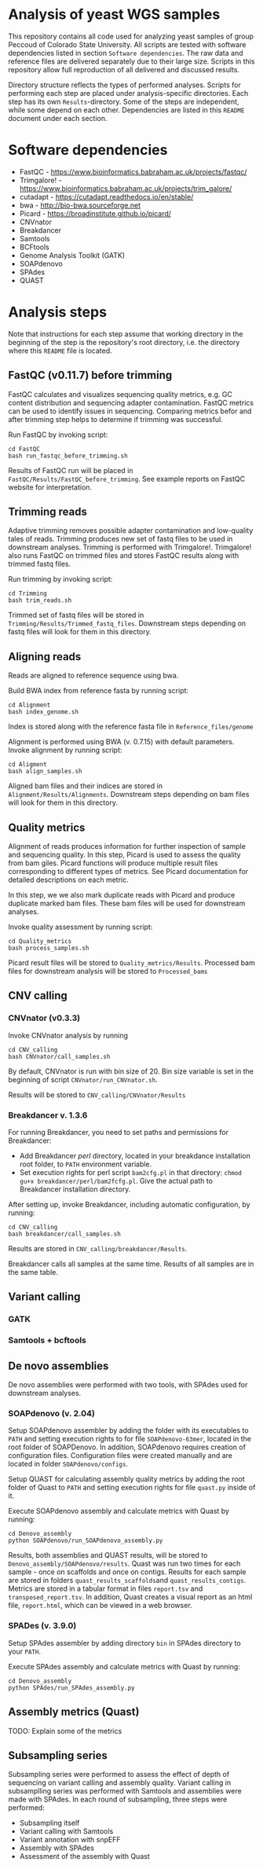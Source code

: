# Analysis of yeast WGS samples

This repository contains all code used for analyzing yeast samples of group Peccoud of Colorado State University. All scripts are tested with software dependencies listed in section `Software dependencies`. The raw data and reference files are delivered separately due to their large size. Scripts in this repository allow full reproduction of all delivered and discussed results. 

Directory structure reflects the types of performed analyses. Scripts for performing each step are placed under analysis-specific directories. Each step has its own `Results`-directory. Some of the steps are independent, while some depend on each other. Dependencies are listed in this `README` document under each section.

# Software dependencies
* FastQC - https://www.bioinformatics.babraham.ac.uk/projects/fastqc/
* Trimgalore! - https://www.bioinformatics.babraham.ac.uk/projects/trim_galore/
* cutadapt - https://cutadapt.readthedocs.io/en/stable/
* bwa - http://bio-bwa.sourceforge.net
* Picard - https://broadinstitute.github.io/picard/
* CNVnator
* Breakdancer
* Samtools
* BCFtools
* Genome Analysis Toolkit (GATK)
* SOAPdenovo
* SPAdes
* QUAST

# Analysis steps

Note that instructions for each step assume that working directory in the beginning of the step is the repository's root directory, i.e. the directory where this `README` file is located.

## FastQC (v0.11.7) before trimming
FastQC calculates and visualizes sequencing quality metrics, e.g. GC content distribution and sequencing adapter contamination. FastQC metrics can be used to identify issues in sequencing. Comparing metrics befor and after trimming step helps to determine if trimming was successful.
 
Run FastQC by invoking script:
```
cd FastQC
bash run_fastqc_before_trimming.sh
```
Results of FastQC run will be placed in `FastQC/Results/FastQC_before_trimming`. See example reports on FastQC website for interpretation.

## Trimming reads
Adaptive trimming removes possible adapter contamination and low-quality tales of reads. Trimming produces new set of fastq files to be used in downstream analyses. Trimming is performed with Trimgalore!. Trimgalore! also runs FastQC on trimmed files and stores FastQC results along with trimmed fastq files.

Run trimming by invoking script:
```
cd Trimming
bash trim_reads.sh
```

Trimmed set of fastq files will be stored in `Trimming/Results/Trimmed_fastq_files`. Downstream steps depending on fastq files will look for them in this directory.

## Aligning reads

Reads are aligned to reference sequence using bwa.

Build BWA index from reference fasta by running script:
```
cd Alignment
bash index_genome.sh
```
Index is stored along with the reference fasta file in `Reference_files/genome`

Alignment is performed using BWA (v. 0.7.15) with default parameters. Invoke alignment by running script:
```
cd Aligment
bash align_samples.sh
```


Aligned bam files and their indices are stored in `Alignment/Results/Alignments`. Downstream steps depending on bam files will look for them in this directory.

## Quality metrics
Alignment of reads produces information for further inspection of sample and sequencing quality. In this step, Picard is used to assess the quality from bam giles. Picard functions will produce multiple result files corresponding to different types of metrics. See Picard documentation for detailed descriptions on each metric.

In this step, we we also mark duplicate reads with Picard and produce duplicate marked bam files. These bam files will be used for downstream analyses.

Invoke quality assessment by running script:
```
cd Quality_metrics
bash process_samples.sh
```

Picard result files will be stored to `Quality_metrics/Results`. Processed bam files for downstream analysis will be stored to `Processed_bams`

## CNV calling

### CNVnator (v0.3.3)
Invoke CNVnator analysis by running
```
cd CNV_calling
bash CNVnator/call_samples.sh
```

By default, CNVnator is run with bin size of 20. Bin size variable is set in the beginning of script `CNVnator/run_CNVnator.sh`.

Results will be stored to `CNV_calling/CNVnator/Results`


### Breakdancer v. 1.3.6
For running Breakdancer, you need to set paths and permissions for Breakdancer:
* Add Breakdancer *perl* directory, located in your breakdance installation root folder, to `PATH` environment variable.
* Set execution rights for perl script `bam2cfg.pl` in that directory: `chmod gu+x breakdancer/perl/bam2fcfg.pl`. Give the actual path to Breakdancer installation directory.

After setting up, invoke Breakdancer, including automatic configuration, by running:
```
cd CNV_calling
bash breakdancer/call_samples.sh
```
Results are stored in `CNV_calling/breakdancer/Results`.

Breakdancer calls all samples at the same time. Results of all samples are in the same table.

## Variant calling

### GATK

### Samtools + bcftools


## De novo assemblies

De novo assemblies were performed with two tools, with SPAdes used for downstream analyses.

### SOAPdenovo (v. 2.04)

Setup SOAPdenovo assembler by adding the folder with its executables to `PATH` and setting execution rights to for file `SOAPdenovo-63mer`, located in the root folder of SOAPDenovo. In addition, SOAPdenovo requires creation of configuration files. Configuration files were created manually and are located in folder `SOAPdenovo/configs`.

Setup QUAST for calculating assembly quality metrics by adding the root folder of Quast to `PATH` and setting execution rights for file `quast.py` inside of it.

Execute SOAPdenovo assembly and calculate metrics with Quast by running:
```
cd Denovo_assembly
python SOAPdenovo/run_SOAPdenovo_assembly.py
```
Results, both assemblies and QUAST results, will be stored to `Denovo_assembly/SOAPdenovo/results`. Quast was run two times for each sample - once on scaffolds and once on contigs. Results for each sample are stored in folders `quast_results_scaffolds`and `quast_results_contigs`. Metrics are stored in a tabular format in files `report.tsv` and `transposed_report.tsv`. In addition, Quast creates a visual report as an html file, `report.html`, which can be viewed in a web browser.


### SPADes (v. 3.9.0)

Setup SPAdes assembler by adding directory `bin` in SPAdes directory to your `PATH`.

Execute SPAdes assembly and calculate metrics with Quast by running:
```
cd Denovo_assembly
python SPAdes/run_SPAdes_assembly.py
```

## Assembly metrics (Quast)
TODO: Explain some of the metrics

## Subsampling series 
Subsampling series were performed to assess the effect of depth of sequencing on variant calling and assembly quality. Variant calling in subsamplling series was performed with Samtools and assemblies were made with SPAdes. In each round of subsampling, three steps were performed:

* Subsampling itself
* Variant calling with Samtools
* Variant annotation with snpEFF
* Assembly with SPAdes
* Assessment of the assembly with Quast




